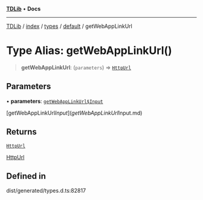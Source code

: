 [**TDLib**](../../../../../../README.md) • **Docs**

***

[TDLib](../../../../../../modules.md) / [index](../../../../../README.md) / [types](../../../README.md) / [default](../README.md) / getWebAppLinkUrl

# Type Alias: getWebAppLinkUrl()

> **getWebAppLinkUrl**: (`parameters`) => [`HttpUrl`](HttpUrl.md)

## Parameters

• **parameters**: [`getWebAppLinkUrl$Input`](getWebAppLinkUrl$Input.md)

[getWebAppLinkUrl$Input](getWebAppLinkUrl$Input.md)

## Returns

[`HttpUrl`](HttpUrl.md)

[HttpUrl](HttpUrl.md)

## Defined in

dist/generated/types.d.ts:82817
